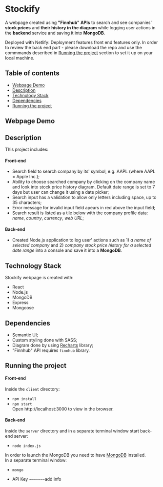 # Stockify
A webpage created using **"Finnhub" APIs** to search and see companies' **stock prices** and **their history in the diagram** while logging user actions in the **backend** service and saving it into **MongoDB**.

Deployed with Netlify:   Deployment features front end features only. In order to review the back end part - please download the repo and use the commmands described in [Running the project](#running-the-project) section to set it up on your local machine.



## Table of contents

* [Webpage Demo](#webpage-demo)
* [Description](#description)
* [Technology Stack](#technology-stack)
* [Dependencies](#dependencies)
* [Running the project](#running-the-project)

## Webpage Demo

## Description
This project includes:
#### Front-end 
- Search field to search company by its' symbol, e.g. AAPL (where AAPL = Apple Inc.);
- Ability to choose searched company by clicking on the company name and look into stock price history diagram. Default date range is set to 7 days but user can change it using a date picker;
- Search input has a validation to allow only letters including space, up to 35 characters;
- Error message for invalid input field apears in red above the input field;
- Search result is listed as a tile below with the company profile data: *name*, *country*, *currency*, *web URL*;
#### Back-end 
- Created Node.js application to log user' actions such as 1) *a name of selected company* and 2) *company stock price history for a selected date range* into a console and save it into a **MongoDB**.

	
## Technology Stack
Stockify webpage is created with:
* React
* Node.js
* MongoDB
* Express
* Mongoose

## Dependencies
* Semantic UI;
* Custom styling done with SASS;
* Diagram done by using [Recharts](https://recharts.org/en-US/) library;
* "Finnhub" API requires ```finnhub``` library.

	
## Running the project
#### Front-end
Inside the ```client``` directory: <br />

* ```npm install``` <br/>
* ```npm start``` <br />
Open http://localhost:3000 to view in the browser.


#### Back-end
Inside the ```server``` directory and in a separate terminal window start back-end server:<br/>
* ```node index.js``` <br />


In order to launch the MongoDB you need to have [MongoDB](https://www.mongodb.com/) installed.<br/>
In a separate terminal window: <br/>
* ```mongo```

* API Key --------add info



